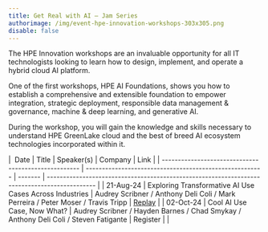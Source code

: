 ```yaml
---
title: Get Real with AI – Jam Series
authorimage: /img/event-hpe-innovation-workshops-303x305.png
disable: false
---
```

The HPE Innovation workshops are an invaluable opportunity for all IT technologists looking to learn how to design, implement, and operate a hybrid cloud AI platform.

One of the first workshops, HPE AI Foundations, shows you how to establish a comprehensive and extensible foundation to empower integration, strategic deployment, responsible data management & governance, machine & deep learning, and generative AI.

During the workshop, you will gain the knowledge and skills necessary to understand HPE GreenLake cloud and the best of breed AI ecosystem technologies incorporated within it.

<style>
table {
    display: block;
    width: 100%;
    width: max-content;
    max-width: 100%;
    overflow: auto;
     -webkit-box-shadow: none;
    -moz-box-shadow: none;
    box-shadow: none;
}
td {
   -webkit-box-shadow: none;
    -moz-box-shadow: none;
    box-shadow: none;
    border:1px solid grey;
    text-align: left !important;
    padding: 10px !important;
}
thead tr:first-child td {
  -webkit-box-shadow: none;
  -moz-box-shadow: none;
  box-shadow: none;
  border:1px solid grey;
  text-align: center !important;
  padding: 20px !important;
  font-weight: bold !important;
}
</style>

| &nbsp;Date&nbsp;| Title                                                   | Speaker(s)       | Company | Link                                                                                          |
| ---------------------------------------------------- | ------------------------------------------------------- | ------- | --------------------------------------------------------------------------------------------- |
| 21-Aug-24                                            | Exploring Transformative AI Use Cases Across Industries | Audrey Scribner / Anthony Deli Coli / Mark Perreira / Peter Moser / Travis Tripp        | [Replay](https://www.youtube.com/watch?v=XEJqcdWj790&list=PLtS6YX0YOX4f5TyRI7jUdjm7D9H4laNlF) |
| 02-Oct-24                                            | Cool AI Use Case, Now What?                      | Audrey Scribner / Hayden Barnes / Chad Smykay / Anthony Deli Coli / Steven Fatigante  |    Register                                                                                           |                                                                                          |